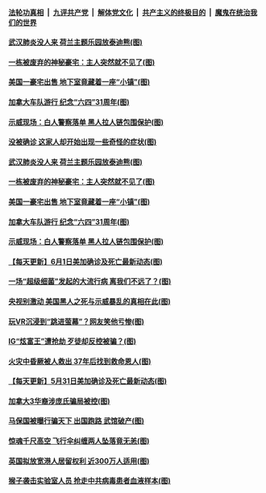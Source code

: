 

####  [法轮功真相](../../../../basic/blob/master/README.md?t=06022131) &nbsp;|&nbsp; [九评共产党](../../../../9ping.md/blob/master/README.md?t=06022131) &nbsp;|&nbsp; [解体党文化](../../../../jtdwh.md/blob/master/README.md?t=06022131)  &nbsp;|&nbsp; [共产主义的终极目的](../../../../gczydzjmd.md/blob/master/README.md?t=06022131) &nbsp;|&nbsp; [魔鬼在统治我们的世界](../../../../mgztzwmdsj.md/blob/master/README.md?t=06022131) 

#### [武汉肺炎没人来 荷兰主题乐园放泰迪熊(图)](../pages/p3/935230.md?t=06022131) 

#### [一栋被废弃的神秘豪宅：主人突然就不见了(图)](../pages/p3/935220.md?t=06022131) 

#### [美国一豪宅出售 地下室竟藏着一座“小镇”(图)](../pages/p3/935213.md?t=06022131) 


#### [加拿大车队游行 纪念“六四”31周年(图)](../pages/p3/935210.md?t=06022131) 

#### [示威现场：白人警察落单 黑人拉人链包围保护(图)](../pages/p3/935203.md?t=06022131) 

#### [没被确诊 这家人却开始出现一些奇怪的症状(图)](../pages/p3/935235.md?t=06022131) 

#### [武汉肺炎没人来 荷兰主题乐园放泰迪熊(图)](../pages/p3/935230.md?t=06022131) 

#### [一栋被废弃的神秘豪宅：主人突然就不见了(图)](../pages/p3/935220.md?t=06022131) 

#### [美国一豪宅出售 地下室竟藏着一座“小镇”(图)](../pages/p3/935213.md?t=06022131) 


#### [加拿大车队游行 纪念“六四”31周年(图)](../pages/p3/935210.md?t=06022131) 

#### [示威现场：白人警察落单 黑人拉人链包围保护(图)](../pages/p3/935203.md?t=06022131) 

#### [【每天更新】6月1日美加确诊及死亡最新动态(图)](../pages/p3/935173.md?t=06022131) 

#### [一场“超级细菌”发起的大流行病 离我们不远了？(图)](../pages/p3/935126.md?t=06022131) 

#### [央视别激动 美国黑人之死与示威暴乱的真相在此(图)](../pages/p3/935132.md?t=06022131) 

#### [玩VR沉浸到“跳进萤幕”？网友笑他亏惨(图)](../pages/p3/935127.md?t=06022131) 

#### [IG“炫富王”遭抢劫 歹徒却反控被骗？(图)](../pages/p3/935124.md?t=06022131) 


#### [火灾中昏厥被人救出 37年后找到救命恩人(图)](../pages/p3/935117.md?t=06022131) 

#### [【每天更新】5月31日美加确诊及死亡最新动态(图)](../pages/p3/931800.md?t=06022131) 

#### [加拿大3华裔涉庞氏骗局被控(图)](../pages/p3/935034.md?t=06022131) 

#### [马保国被曝行骗天下 出国跑路 武馆破产(图)](../pages/p3/935028.md?t=06022131) 

#### [惊魂千尺高空 飞行伞纠缠两人坠落竟无恙(图)](../pages/p3/935012.md?t=06022131) 

#### [英国拟放宽港人居留权利 近300万人适用(图)](../pages/p3/935014.md?t=06022131) 

#### [猴子袭击实验室人员 抢走中共病毒患者血液样本(图)](../pages/p3/935011.md?t=06022131) 

